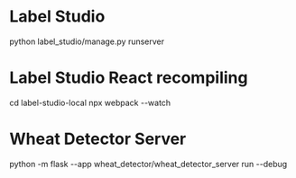 # Label Studio
python label_studio/manage.py runserver

# Label Studio React recompiling
cd label-studio-local
npx webpack --watch

# Wheat Detector Server
python -m flask --app wheat_detector/wheat_detector_server run --debug